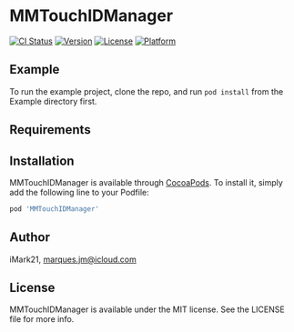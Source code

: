 # MMTouchIDManager

[![CI Status](http://img.shields.io/travis/iMark21/MMTouchIDManager.svg?style=flat)](https://travis-ci.org/iMark21/MMTouchIDManager)
[![Version](https://img.shields.io/cocoapods/v/MMTouchIDManager.svg?style=flat)](http://cocoapods.org/pods/MMTouchIDManager)
[![License](https://img.shields.io/cocoapods/l/MMTouchIDManager.svg?style=flat)](http://cocoapods.org/pods/MMTouchIDManager)
[![Platform](https://img.shields.io/cocoapods/p/MMTouchIDManager.svg?style=flat)](http://cocoapods.org/pods/MMTouchIDManager)

## Example

To run the example project, clone the repo, and run `pod install` from the Example directory first.

## Requirements

## Installation

MMTouchIDManager is available through [CocoaPods](http://cocoapods.org). To install
it, simply add the following line to your Podfile:

```ruby
pod 'MMTouchIDManager'
```

## Author

iMark21, marques.jm@icloud.com

## License

MMTouchIDManager is available under the MIT license. See the LICENSE file for more info.
